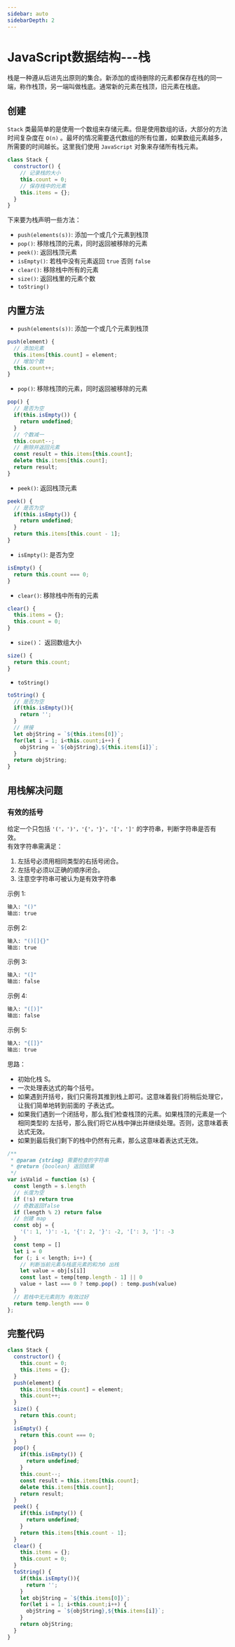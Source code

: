 ```yaml
---
sidebar: auto   
sidebarDepth: 2
---
```


# JavaScript数据结构---栈  

栈是一种遵从后进先出原则的集合。新添加的或待删除的元素都保存在栈的同一端，称作栈顶，另一端叫做栈底。通常新的元素在栈顶，旧元素在栈底。

## 创建

`Stack` 类最简单的是使用一个数组来存储元素。但是使用数组的话，大部分的方法时间复杂度在 `O(n)` 。最坏的情况需要迭代数组的所有位置，如果数组元素越多，所需要的时间越长。这里我们使用  `JavaScript` 对象来存储所有栈元素。

```js
class Stack {
  constructor() {
    // 记录栈的大小
    this.count = 0;
    // 保存栈中的元素
    this.items = {};
  }
}
```
下来要为栈声明一些方法：  

- `push(elements(s))`: 添加一个或几个元素到栈顶
- `pop()`: 移除栈顶的元素，同时返回被移除的元素
- `peek()`: 返回栈顶元素
- `isEmpty()`: 若栈中没有元素返回 `true` 否则 `false`
- `clear()`: 移除栈中所有的元素
- `size()`: 返回栈里的元素个数
- `toString()`

## 内置方法

- `push(elements(s))`: 添加一个或几个元素到栈顶  

```js 
push(element) {
  // 添加元素
  this.items[this.count] = element;
  // 增加个数
  this.count++;
}
```

- `pop()`: 移除栈顶的元素，同时返回被移除的元素

```js
pop() {
  // 是否为空
  if(this.isEmpty()) {
    return undefined;
  }
  // 个数减一
  this.count--;
  // 删除并返回元素
  const result = this.items[this.count];
  delete this.items[this.count];
  return result;
}
```
- `peek()`: 返回栈顶元素  
```js
peek() {
  // 是否为空
  if(this.isEmpty()) {
    return undefined;
  }
  return this.items[this.count - 1];
}
```

- `isEmpty()`: 是否为空   

```js
isEmpty() {
  return this.count === 0;
}
```

- `clear()`: 移除栈中所有的元素  

```js
clear() {
  this.items = {};
  this.count = 0;
}
```

- `size()`： 返回数组大小

```js
size() {
  return this.count;
}
```

- `toString()`

```js
toString() {
  // 是否为空
  if(this.isEmpty()){
    return '';
  }
  // 拼接
  let objString = `${this.items[0]}`;
  for(let i = 1; i<this.count;i++) {
    objString = `${objString},${this.items[i]}`;
  }
  return objString;
}
```

## 用栈解决问题  

### 有效的括号

给定一个只包括 `'('，')'，'{'，'}'，'['，']'` 的字符串，判断字符串是否有效。  
有效字符串需满足： 
1. 左括号必须用相同类型的右括号闭合。
2. 左括号必须以正确的顺序闭合。
3. 注意空字符串可被认为是有效字符串

示例 1:  
```sh
输入: "()"
输出: true
```

示例 2:

```sh
输入: "()[]{}"
输出: true
```
示例 3:

```sh
输入: "(]"
输出: false
```
示例 4:

```sh
输入: "([)]"
输出: false
```
示例 5:

```sh
输入: "{[]}"
输出: true
```

思路： 
- 初始化栈 S。
- 一次处理表达式的每个括号。
- 如果遇到开括号，我们只需将其推到栈上即可。这意味着我们将稍后处理它，让我们简单地转到前面的 子表达式。
- 如果我们遇到一个闭括号，那么我们检查栈顶的元素。如果栈顶的元素是一个 相同类型的 左括号，那么我们将它从栈中弹出并继续处理。否则，这意味着表达式无效。
- 如果到最后我们剩下的栈中仍然有元素，那么这意味着表达式无效。

```js
/**
 * @param {string} 需要检查的字符串
 * @return {boolean} 返回结果
 */
var isValid = function (s) {
  const length = s.length
  // 长度为空
  if (!s) return true
  // 奇数返回false
  if (length % 2) return false
  // 创建 map
  const obj = {
    '(': 1, ')': -1, '{': 2, '}': -2, '[': 3, ']': -3
  }
  const temp = []
  let i = 0
  for (; i < length; i++) {
    // 判断当前元素与栈底元素的和为0 出栈
    let value = obj[s[i]]
    const last = temp[temp.length - 1] || 0
    value + last === 0 ? temp.pop() : temp.push(value)
  }
  // 若栈中无元素则为 有效过好
  return temp.length === 0
};
```


## 完整代码

```js
class Stack {
  constructor() {
    this.count = 0;
    this.items = {};
  }
  push(element) {
    this.items[this.count] = element;
    this.count++;
  }
  size() {
    return this.count;
  }
  isEmpty() {
    return this.count === 0;
  }
  pop() {
    if(this.isEmpty()) {
      return undefined;
    }
    this.count--;
    const result = this.items[this.count];
    delete this.items[this.count];
    return result;
  }
  peek() {
    if(this.isEmpty()) {
      return undefined;
    }
    return this.items[this.count - 1];
  }
  clear() {
    this.items = {};
    this.count = 0;
  }
  toString() {
    if(this.isEmpty()){
      return '';
    }
    let objString = `${this.items[0]}`;
    for(let i = 1; i<this.count;i++) {
      objString = `${objString},${this.items[i]}`;
    }
    return objString;
  }
}